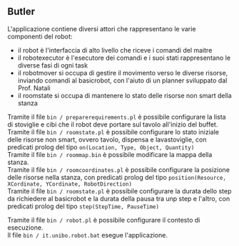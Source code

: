 ## Butler
L'applicazione contiene diversi attori che rappresentano le varie componenti del robot:
* il robot è l'interfaccia di alto livello che riceve i comandi del maitre
* il robotexecutor è l'esecutore dei comandi e i suoi stati rappresentano le diverse fasi di ogni task
* il robotmover si occupa di gestire il movimento verso le diverse risorse, inviando comandi al basicrobot, con l'aiuto di un planner sviluppato dal Prof. Natali
* il roomstate si occupa di mantenere lo stato delle risorse non smart della stanza

Tramite il file `bin / preparerequirements.pl` è possibile configurare la lista di stoviglie e cibi che il robot deve portare sul tavolo all'inizio del buffet.\
Tramite il file `bin / roomstate.pl` è possibile configurare lo stato iniziale delle risorse non smart, ovvero tavolo, dispensa e lavastoviglie, con predicati prolog del tipo `on(Location, Type, Object, Quantity)`\
Tramite il file `bin / roommap.bin` è possibile modificare la mappa della stanza.\
Tramite il file `bin / roomcoordinates.pl` è possibile configurare la posizione delle risorse nella stanza, con predicati prolog del tipo `position(Resource, XCordinate, YCordinate, RobotDirection)`\
Tramite il file `bin / roomstate.pl` è possibile configurare la durata dello step da richiedere al basicrobot e la durata della pausa tra unp step e l'altro, con predicati prolog del tipo `step(StepTime, PauseTime)`

Tramite il file `bin / robot.pl` è possibile configurare il contesto di esecuzione.\
Il file `bin / it.unibo.robot.bat` esegue l'applicazione.
